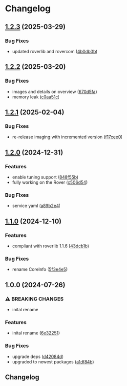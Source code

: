 # Changelog

## [1.2.3](https://github.com/VU-ASE/imaging/compare/v1.2.2...v1.2.3) (2025-03-29)


### Bug Fixes

* updated roverlib and rovercom ([4b0db0b](https://github.com/VU-ASE/imaging/commit/4b0db0bc1be6648804fe1a416078c15b074e99a0))

## [1.2.2](https://github.com/VU-ASE/imaging/compare/v1.2.1...v1.2.2) (2025-03-20)


### Bug Fixes

* images and details on overview ([670d5fa](https://github.com/VU-ASE/imaging/commit/670d5faafcf42a7ecc8ad92bce728831a63f3c74))
* memory leak ([c0aa51c](https://github.com/VU-ASE/imaging/commit/c0aa51c99745ef4da939abad611c1afe61b90acd))

## [1.2.1](https://github.com/VU-ASE/imaging/compare/v1.2.0...v1.2.1) (2025-02-04)


### Bug Fixes

* re-release imaging with incremented version ([f17cee0](https://github.com/VU-ASE/imaging/commit/f17cee0c658e67809b63099ccd1d4d0df465af90))

## [1.2.0](https://github.com/VU-ASE/imaging/compare/v1.1.0...v1.2.0) (2024-12-31)


### Features

* enable tuning support ([848f55b](https://github.com/VU-ASE/imaging/commit/848f55bd4efe548b4d8ebd102271b4afcc8a67f8))
* fully working on the Rover ([c506d54](https://github.com/VU-ASE/imaging/commit/c506d5471b272e00de6e5acaa9c4d2a109f618dd))


### Bug Fixes

* service yaml ([a89b2e4](https://github.com/VU-ASE/imaging/commit/a89b2e45123de304a781c8a16b86d3662aaa5cca))

## [1.1.0](https://github.com/VU-ASE/imaging/compare/v1.0.0...v1.1.0) (2024-12-10)


### Features

* compliant with roverlib 1.1.6 ([43dcb1b](https://github.com/VU-ASE/imaging/commit/43dcb1b1d021ed6f166d152bb311e65e72b11913))


### Bug Fixes

* rename CoreInfo ([5f3e4e5](https://github.com/VU-ASE/imaging/commit/5f3e4e50d1f2a4516b5959e55488e285f1cb4cd4))

## 1.0.0 (2024-07-26)


### ⚠ BREAKING CHANGES

* inital rename

### Features

* inital rename ([6e32251](https://github.com/VU-ASE/imaging/commit/6e32251460d66a788bbf800100857ff1157c98a0))


### Bug Fixes

* upgrade deps ([d42084d](https://github.com/VU-ASE/imaging/commit/d42084da28612c84790417e113f1ddd8d178efdc))
* upgraded to newest packages ([a1df84b](https://github.com/VU-ASE/imaging/commit/a1df84bd8449609310c3ae3df9a7b1168aca885d))

## Changelog
